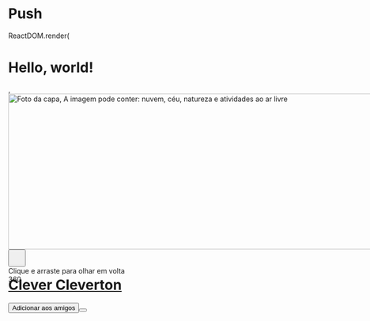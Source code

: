 # Push
ReactDOM.render(
  <h1>Hello, world!</h1>,
  <div id="contentCol" class="clearfix"><div id="contentArea" role="main"><div class="_5h60" id="pagelet_timeline_main_column" data-referrer="pagelet_timeline_main_column" data-gt="{&quot;profile_owner&quot;:&quot;100000214943927&quot;,&quot;ref&quot;:&quot;timeline:photos_all&quot;}"><div class="_5h60" id="timeline_top_section" data-referrer="timeline_top_section"><div class="fbTimelineTopSectionBase _6-d"><div class="_5h60" id="pagelet_above_header_timeline" data-referrer="pagelet_above_header_timeline"></div><div id="above_header_timeline_placeholder"></div><div class="fbTimelineSection fbTimelineTopSection"><div id="fbProfileCover"><div class="cover" id="u_fetchstream_4_3"><span class="coverWrap coverImage" id="u_fetchstream_4_1" data-cropped="1"><div class="coverPhotoImg photo"><div class="_31bl"><div class="_183c" style="width:851px;height:315px;"><a rel="theater" ajaxify="https://www.facebook.com/photo.php?fbid=2292859310731211&amp;set=a.611371325546693&amp;type=3&amp;size=1024%2C341&amp;source=10&amp;player_origin=profile" data-ploi="https://scontent.fjoi2-1.fna.fbcdn.net/v/t1.0-9/39931673_2292859314064544_339409734731825152_o.jpg?_nc_cat=0&amp;_nc_eui2=AeH5hqQ6R-d6hdlaySyPlXOMp3IkiESeuFXqrh6eE2aWoNqye2UrU1qFv_Y4V5eX6Zd0ByezWaCuiGKKLmA9nDR6apFETd4cHqm_2bx1Y148zw&amp;oh=8f9ab7b00b558ba85e9f2760ea156219&amp;oe=5C2FBE71" data-plsi="https://scontent.fjoi2-1.fna.fbcdn.net/v/t1.0-9/39982254_2292859317397877_7780015716886904832_n.jpg?_nc_cat=0&amp;_nc_eui2=AeE41pGHZUlIx8NxSX3bxjf2dmxgLuiFJj4FB-AqJuGduJcvrscGby-J7c7Ytt3-mhDeVY0VwQRh2VWcE4aP5SSVHgUgmM2ypODdzy-UZlNzkg&amp;oh=5642cd19b44df4b144e0e663f08496e2&amp;oe=5C1DF169" class="_1elq" data-render-location="cover_photo_surface" href="https://www.facebook.com/photo.php?fbid=2292859310731211&amp;set=a.611371325546693&amp;type=3" style="width:851px;height:315px;" id="u_fetchstream_4_4"><img class="coverPhotoImg photo img hidden_elem" src="https://scontent.fjoi2-1.fna.fbcdn.net/v/t1.0-9/c0.0.851.315/p851x315/39931673_2292859314064544_339409734731825152_o.jpg?_nc_cat=0&amp;_nc_eui2=AeH5hqQ6R-d6hdlaySyPlXOMp3IkiESeuFXqrh6eE2aWoNqye2UrU1qFv_Y4V5eX6Zd0ByezWaCuiGKKLmA9nDR6apFETd4cHqm_2bx1Y148zw&amp;oh=c454aa022a35230143224832fbbafdf4&amp;oe=5C30CFCE" style="left:0px;height:100%;" data-fbid="2292859310731211" alt="Foto da capa, A imagem pode conter: nuvem, céu, natureza e atividades ao ar livre" id="u_fetchstream_4_5"></a><div class="_31bn" id="u_fetchstream_4_6"><div class="_3o6m _5nxw sphericalPhotoWrapper"><div class="_4trl"><div class=" _4trl"><canvas width="851" height="315" class="_5nxw" data-id="js_bj"></canvas></div></div><div class="_5nxw _25i_" tabindex="0" aria-label="A imagem pode conter: nuvem, céu, natureza e atividades ao ar livre" style=""></div><button class="_17az sphericalHeadingIndicator" style="width: 35px; height: 35px;"><div class="_17a-"><canvas class="_5nxw _17ay" width="35" height="35"></canvas></div></button><div class="_3bxe _2660"><div class="_2661"><div class="_2663"><div class="_2664"><div class="_15nj"></div><div class="_2665"><div class="_2666"></div><div class="_2667"></div></div><div class="_266m"></div></div></div></div><div class="_2662">Clique e arraste para olhar em volta</div></div></div></div><div class="_1zvy _4z8s hidden_elem" id="u_fetchstream_4_7"><div class="_4z8q"><div class="_4z8r"><div class="_4z8t"></div><div class="_4z8u"></div></div><div class="_4z8v"><span class="_4z8w">360</span></div></div></div></div></div></div><img class="coverChangeThrobber img" src="https://static.xx.fbcdn.net/rsrc.php/v3/yk/r/LOOn0JtHNzb.gif?_nc_eui2=AeEjlhBynNFG9woXqIwERqvMIN3OzcY27qJs7NWql7sPJDPmc0dzFMxZg1AaRIls59i_HdY0hTyei7qxuFCvYMCCLnAQH3u3ZtHI4jpQJ3rdlw" alt="" width="16" height="16"></span><div><div class="_2nlj _2xc6"><h1 class="_2nlv"><span class="_2t_q" id="fb-timeline-cover-name" data-testid="profile_name_in_profile_page"><a class="_2nlw _2nlv" href="https://www.facebook.com/clevertonklei">Clever Cleverton</a></span><span class="_2nly"></span></h1></div></div></div><div id="fbTimelineHeadline" class="clearfix"><div class="_50zj"><div class="actions _70j"><div class="_5h60 actionsDropdown" id="pagelet_timeline_profile_actions" data-referrer="pagelet_timeline_profile_actions"><div class="_2yfv _2yfv FriendButton" data-loggable="ProfileHighQualityLogger" data-store="{&quot;profile_id&quot;:100000214943927,&quot;profile_high_quality_metric&quot;:&quot;action_bar_friend&quot;,&quot;profile_session_token&quot;:&quot;100013329606803:100000214943927:1536796439&quot;,&quot;profile_surface_type&quot;:&quot;action_bar&quot;,&quot;profile_event_type&quot;:&quot;click&quot;}" data-gt="{&quot;type&quot;:&quot;xtracking&quot;,&quot;xt&quot;:&quot;48.{\&quot;event\&quot;:\&quot;add_friend\&quot;,\&quot;intent_status\&quot;:null,\&quot;intent_type\&quot;:null,\&quot;profile_id\&quot;:100000214943927,\&quot;ref\&quot;:1}&quot;}" id="u_fetchstream_4_e"><button class="_42ft _4jy0 FriendRequestAdd addButton _4jy4 _517h _9c6" aria-label="Adicionar Clever Cleverton aos amigos" type="button"><i class="_3-8_ img sp_Y1V9mWwfjKn sx_98f299"></i>Adicionar aos amigos</button><button class="_42ft _4jy0 FriendRequestOutgoing enableFriendListFlyout outgoingButton enableFriendListFlyout hidden_elem _4jy4 _517h _9c6" data-flloc="profile_button" data-profileid="100000214943927" type="button" data-cansuggestfriends="true" data-cancelref="profile" data-floc="profile_button"><i class="_3-8_ img sp_Y1V9mWwfjKn sx_98f299">
